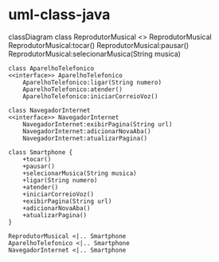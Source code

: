 # uml-class-java

classDiagram
    class ReprodutorMusical
    <<interface>> ReprodutorMusical
        ReprodutorMusical:tocar()
        ReprodutorMusical:pausar()
        ReprodutorMusical:selecionarMusica(String musica)

    
    class AparelhoTelefonico
    <<interface>> AparelhoTelefonico
        AparelhoTelefonico:ligar(String numero)
        AparelhoTelefonico:atender()
        AparelhoTelefonico:iniciarCorreioVoz()

    class NavegadorInternet
    <<interface>> NavegadorInternet
        NavegadorInternet:exibirPagina(String url)
        NavegadorInternet:adicionarNovaAba()
        NavegadorInternet:atualizarPagina()

    class Smartphone {
        +tocar()
        +pausar()
        +selecionarMusica(String musica)
        +ligar(String numero)
        +atender()
        +iniciarCorreioVoz()
        +exibirPagina(String url)
        +adicionarNovaAba()
        +atualizarPagina()
    }

    ReprodutorMusical <|.. Smartphone
    AparelhoTelefonico <|.. Smartphone
    NavegadorInternet <|.. Smartphone

